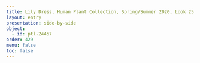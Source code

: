 ```yaml
---
title: Lily Dress, Human Plant Collection, Spring/Summer 2020, Look 25
layout: entry
presentation: side-by-side
object:
  - id: ptl-24457
order: 429
menu: false
toc: false
---
```

